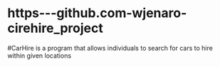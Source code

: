# https---github.com-wjenaro-cirehire_project
#CarHire is a program that allows individuals to search for cars to hire within given locations
